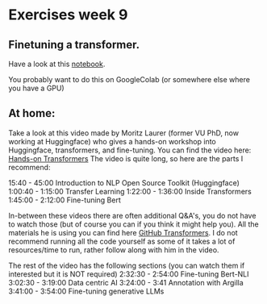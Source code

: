 # Exercises week 9

## Finetuning a transformer.

Have a look at this  [notebook](../../../modules/machinelearning-text-exercises/transformers_bert_classification.ipynb).

You probably want to do this on GoogleColab (or somewhere else where you have a GPU)

## At home: 

Take a look at this video made by Moritz Laurer (former VU PhD, now working at Huggingface) who gives a hands-on workshop into Huggingface, transformers, and fine-tuning. You can find the video here: [Hands-on Transformers](https://www.youtube.com/watch?v=iCzE94oAEvI) The video is quite long, so here are the parts I recommend: 

15:40 - 45:00 Introduction to NLP Open Source Toolkit (Huggingface)
1:00:40 - 1:15:00 Transfer Learning
1:22:00 - 1:36:00 Inside Transformers
1:45:00 - 2:12:00 Fine-tuning Bert

In-between these videos there are often additional Q&A's, you do not have to watch those (but of course you can if you think it might help you). All the materials he is using you can find here [GitHub Transformers](https://github.com/MoritzLaurer/summer-school-transformers-2023). I do not recommend running all the code yourself as some of it takes a lot of resources/time to run, rather follow along with him in the video. 

The rest of the video has the following sections (you can watch them if interested but it is NOT required)
2:32:30 - 2:54:00 Fine-tuning Bert-NLI
3:02:30 - 3:19:00 Data centric AI
3:24:00 - 3:41 Annotation with Argilla
3:41:00 - 3:54:00 Fine-tuning generative LLMs

